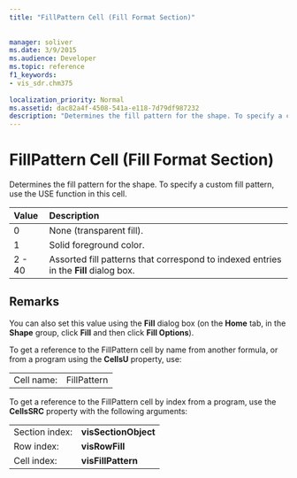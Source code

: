 ```yaml
---
title: "FillPattern Cell (Fill Format Section)"
 
 
manager: soliver
ms.date: 3/9/2015
ms.audience: Developer
ms.topic: reference
f1_keywords:
- vis_sdr.chm375
 
localization_priority: Normal
ms.assetid: dac82a4f-4508-541a-e118-7d79df987232
description: "Determines the fill pattern for the shape. To specify a custom fill pattern, use the USE function in this cell."
---
```


# FillPattern Cell (Fill Format Section)

Determines the fill pattern for the shape. To specify a custom fill pattern, use the USE function in this cell.
  
|**Value**|**Description**|
|:-----|:-----|
|0  <br/> |None (transparent fill).  <br/> |
|1  <br/> |Solid foreground color.  <br/> |
|2 - 40  <br/> |Assorted fill patterns that correspond to indexed entries in the **Fill** dialog box.  <br/> |
   
## Remarks

You can also set this value using the **Fill** dialog box (on the **Home** tab, in the **Shape** group, click **Fill** and then click **Fill Options**).
  
To get a reference to the FillPattern cell by name from another formula, or from a program using the **CellsU** property, use: 
  
|||
|:-----|:-----|
|Cell name:  <br/> |FillPattern  <br/> |
   
To get a reference to the FillPattern cell by index from a program, use the **CellsSRC** property with the following arguments: 
  
|||
|:-----|:-----|
|Section index:  <br/> |**visSectionObject** <br/> |
|Row index:  <br/> |**visRowFill** <br/> |
|Cell index:  <br/> |**visFillPattern** <br/> |
   

